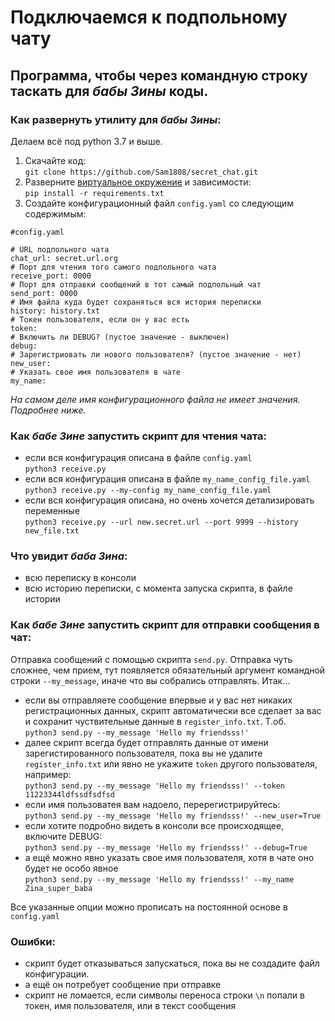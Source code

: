 # Подключаемся к подпольному чату

## Программа, чтобы через командную строку таскать для *бабы Зины* коды.

### Как развернуть утилиту для *бабы Зины*:

Делаем всё под python 3.7 и выше.

1. Скачайте код:  
   `git clone https://github.com/Sam1808/secret_chat.git`
2. Разверните [виртуальное окружение](https://devman.org/encyclopedia/pip/pip_virtualenv/) и зависимости:  
   `pip install -r requirements.txt`
3. Создайте конфигурационный файл `config.yaml` со следующим содержимым:

```buildoutcfg
#config.yaml

# URL подпольного чата
chat_url: secret.url.org
# Порт для чтения того самого подпольного чата
receive_port: 0000
# Порт для отправки сообщений в тот самый подпольный чат
send_port: 0000
# Имя файла куда будет сохраняться вся история переписки
history: history.txt
# Токен пользователя, если он у вас есть
token:
# Включить ли DEBUG? (пустое значение - выключен)
debug:
# Зарегистриовать ли нового пользователя? (пустое значение - нет)
new_user:
# Указать свое имя пользователя в чате
my_name:
```

*На самом деле имя конфигурационного файла не имеет значения. Подробнее ниже.*

### Как *бабе Зине* запустить скрипт для чтения чата:

- если вся конфигурация описана в файле `config.yaml`  
  `python3 receive.py`
- если вся конфигурация описана в файле `my_name_config_file.yaml`  
  `python3 receive.py --my-config my_name_config_file.yaml`
- если вся конфигурация описана, но очень хочется детализировать переменные  
  `python3 receive.py --url new.secret.url --port 9999 --history new_file.txt`

### Что увидит *баба Зина*:

- всю переписку в консоли
- всю историю переписки, с момента запуска скрипта, в файле истории

### Как *бабе Зине* запустить скрипт для отправки сообщения в чат:

Отправка сообщений с помощью скрипта `send.py`. Отправка чуть сложнее, чем прием, тут появляется
обязательный аргумент командной строки `--my_message`, иначе что вы собрались отправлять. Итак...  
- если вы отправляете сообщение впервые и у вас нет никаких регистрационных данных, скрипт
автоматически все сделает за вас и сохранит чуствительные данные в `register_info.txt`. Т.об.  
`python3 send.py --my_message 'Hello my friendsss!'`
- далее скрипт всегда будет отправлять данные от имени зарегистированного пользователя, пока вы 
не удалите `register_info.txt` или явно не укажите `token` другого пользователя, например:  
`python3 send.py --my_message 'Hello my friendsss!' --token 11223344ldfssdfsdfsd`
- если имя пользоватея вам надоело, перерегистрируйтесь:  
`python3 send.py --my_message 'Hello my friendsss!' --new_user=True`
- если хотите подробно видеть в консоли все происходящее, включите DEBUG:  
`python3 send.py --my_message 'Hello my friendsss!' --debug=True`
- а ещё можно явно указать свое имя пользователя, хотя в чате оно будет не особо явное  
`python3 send.py --my_message 'Hello my friendsss!' --my_name Zina_super_baba`

Все указанные опции можно прописать на постоянной основе в `config.yaml`
### Ошибки:

- скрипт будет отказываться запускаться, пока вы не создадите файл конфигурации.
- а ещё он потребует сообщение при отправке
- скрипт не ломается, если символы переноса строки `\n` попали в токен, имя пользователя, или в текст сообщения
